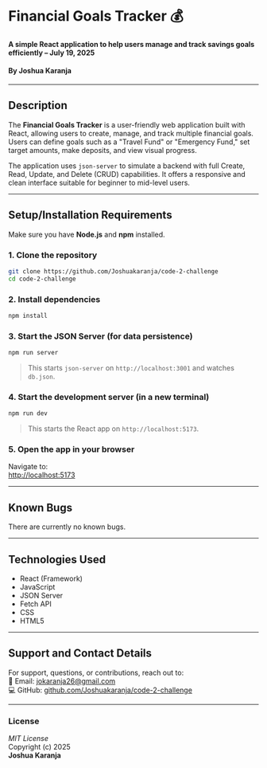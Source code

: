 # Financial Goals Tracker 💰  
#### A simple React application to help users manage and track savings goals efficiently – July 19, 2025  
#### By **Joshua Karanja**

---

## Description  
The **Financial Goals Tracker** is a user-friendly web application built with React, allowing users to create, manage, and track multiple financial goals. Users can define goals such as a "Travel Fund" or "Emergency Fund," set target amounts, make deposits, and view visual progress.  

The application uses `json-server` to simulate a backend with full Create, Read, Update, and Delete (CRUD) capabilities. It offers a responsive and clean interface suitable for beginner to mid-level users.

---

## Setup/Installation Requirements  

Make sure you have **Node.js** and **npm** installed.

### 1. Clone the repository  
```bash
git clone https://github.com/Joshuakaranja/code-2-challenge
cd code-2-challenge
```

### 2. Install dependencies  
```bash
npm install
```

### 3. Start the JSON Server (for data persistence)  
```bash
npm run server
```
> This starts `json-server` on `http://localhost:3001` and watches `db.json`.

### 4. Start the development server (in a new terminal)  
```bash
npm run dev
```
> This starts the React app on `http://localhost:5173`.

### 5. Open the app in your browser  
Navigate to:  
[http://localhost:5173](http://localhost:5173)

---

## Known Bugs  
There are currently no known bugs.

---

## Technologies Used  
- React (Framework)  
- JavaScript  
- JSON Server  
- Fetch API  
- CSS  
- HTML5  

---

## Support and Contact Details  
For support, questions, or contributions, reach out to:  
📧 Email: [jokaranja26@gmail.com](mailto:jokaranja26@gmail.com)  
💻 GitHub: [github.com/Joshuakaranja/code-2-challenge](https://github.com/Joshuakaranja/code-2-challenge)

---

### License  
*MIT License*  
Copyright (c) 2025  
**Joshua Karanja**
